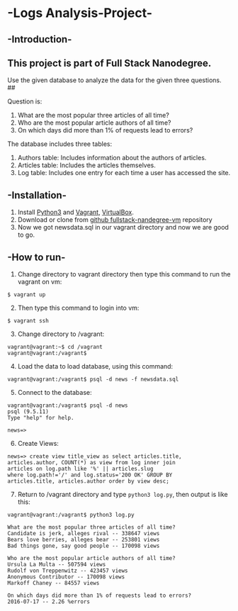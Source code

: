 # -Logs Analysis-Project-

## -Introduction-

## This project is part of Full Stack Nanodegree.
Use the given database to analyze the data for the given three questions. ##

Question is:
1. What are the most popular three articles of all time?
2. Who are the most popular article authors of all time?
3. On which days did more than 1% of requests lead to errors?

The database includes three tables:

1. Authors table:
Includes information about the authors of articles.
2. Articles table:
Includes the articles themselves.
3. Log table:
Includes one entry for each time a user has accessed the site.

## -Installation-

1. Install [Python3](https://www.python.org/downloads/) and [Vagrant](https://www.vagrantup.com/downloads.html), [VirtualBox](https://www.virtualbox.org/wiki/Downloads).
2. Download or clone from [github fullstack-nandegree-vm](https://github.com/udacity/fullstack-nanodegree-vm) repository
3. Now we got newsdata.sql in our vagrant directory and now we are good to go.

## -How to run-

1. Change directory to vagrant directory then
type this command to run the vagrant on vm:
```
$ vagrant up
```

2. Then type this command to login into vm:
```
$ vagrant ssh
```

3. Change directory to /vagrant:
```
vagrant@vagrant:~$ cd /vagrant
vagrant@vagrant:/vagrant$ 
```

4. Load the data to load database, using this command:
 ```
 vagrant@vagrant:/vagrant$ psql -d news -f newsdata.sql
 ```

5. Connect to the database:
```
vagrant@vagrant:/vagrant$ psql -d news
psql (9.5.11)
Type "help" for help.

news=> 
```

6. Create Views:
```
news=> create view title_view as select articles.title,
articles.author, COUNT(*) as view from log inner join 
articles on log.path like '%' || articles.slug 
where log.path!='/' and log.status='200 OK' GROUP BY 
articles.title, articles.author order by view desc;
```

7. Return to /vagrant directory and type `python3 log.py`, then output is like this:
```
vagrant@vagrant:/vagrant$ python3 log.py

What are the most popular three articles of all time?
Candidate is jerk, alleges rival -- 338647 views
Bears love berries, alleges bear -- 253801 views
Bad things gone, say good people -- 170098 views

Who are the most popular article authors of all time?
Ursula La Multa -- 507594 views
Rudolf von Treppenwitz -- 423457 views
Anonymous Contributor -- 170098 views
Markoff Chaney -- 84557 views

On which days did more than 1% of requests lead to errors?
2016-07-17 -- 2.26 %errors
```

